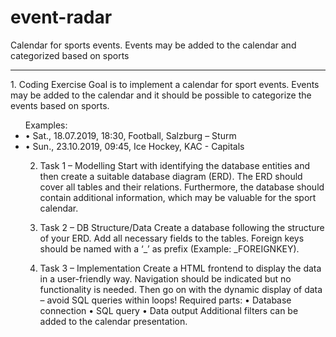# event-radar
Calendar for sports events. Events may be added to the calendar and categorized based on sports

<hr>
1. Coding Exercise 
Goal is to implement a calendar for sport events. Events may be added to the calendar and it 
should be possible to categorize the events based on sports. 
<br>
<ul>Examples: 
<li>• Sat., 18.07.2019, 18:30, Football, Salzburg – Sturm 
<li>• Sun., 23.10.2019, 09:45, Ice Hockey, KAC - Capitals 

2. Task 1 – Modelling
Start with identifying the database entities and then create a suitable database diagram (ERD). 
The ERD should cover all tables and their relations. 
Furthermore, the database should contain additional information, which may be valuable for the 
sport calendar.

3. Task 2 – DB Structure/Data
Create a database following the structure of your ERD. Add all necessary fields to the tables. 
Foreign keys should be named with a ‘_’ as prefix (Example: _FOREIGNKEY).

4. Task 3 – Implementation
Create a HTML frontend to display the data in a user-friendly way. Navigation should be 
indicated but no functionality is needed. 
Then go on with the dynamic display of data – avoid SQL queries within loops! 
Required parts: 
• Database connection 
• SQL query 
• Data output 
Additional filters can be added to the calendar presentation.
